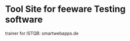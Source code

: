 Tool Site for feeware Testing software
======================================


trainer for ISTQB: 
smartwebapps.de
